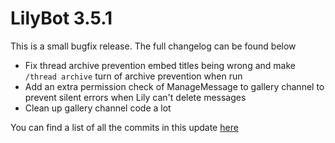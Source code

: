 # LilyBot 3.5.1

This is a small bugfix release.
The full changelog can be found below

* Fix thread archive prevention embed titles being wrong and make `/thread archive` turn of archive prevention when run
* Add an extra permission check of ManageMessage to gallery channel to prevent silent errors when Lily can't delete messages
* Clean up gallery channel code a lot

You can find a list of all the commits in this update [here](https://github.com/IrisShaders/LilyBot/compare/v3.5.0...v3.5.1)
